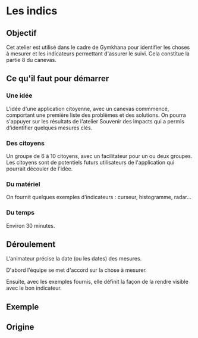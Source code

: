 # Les indics

## Objectif
Cet atelier est utilisé dans le cadre de Gymkhana pour identifier les choses à mesurer et les indicateurs permettant d'assurer le suivi.
Cela constitue la partie 8 du canevas.

## Ce qu'il faut pour démarrer

### Une idée
L'idée d'une application citoyenne, avec un canevas commmencé, comportant une première liste des problèmes et des solutions.
On pourra s'appuyer sur les résultats de l'atelier Souvenir des impacts qui a permis d'identifier quelques mesures clés.

### Des citoyens
Un groupe de 6 à 10 citoyens, avec un facilitateur pour un ou deux groupes. Les citoyens sont de potentiels futurs utilisateurs de l'application qui pourrait découler de l'idée.

### Du matériel
On fournit quelques exemples d'indicateurs : curseur, histogramme, radar…

### Du temps
Environ 30 minutes.

## Déroulement
L'animateur précise la date (ou les dates) des mesures.

D'abord l'équipe se met d'accord sur la chose à mesurer.

Ensuite, avec les exemples fournis, elle définit la façon de la rendre visible avec le bon indicateur.

## Exemple

## Origine
